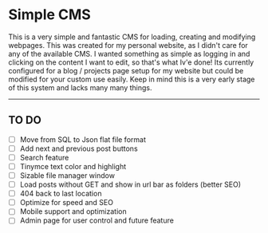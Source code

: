 # Simple CMS

This is a very simple and fantastic CMS for loading, creating and modifying webpages. This was created for my personal website, as I didn't care for any of the available CMS. I wanted something as simple as logging in and clicking on the content I want to edit, so that's what Iv'e done! Its currently configured for a blog / projects page setup for my website but could be modified for your custom use easily. Keep in mind this is a very early stage of this system and lacks many many things.



------

## TO DO

- [ ] Move from SQL to Json flat file format
- [ ] Add next and previous post buttons
- [ ] Search feature
- [ ] Tinymce text color and highlight
- [ ] Sizable file manager window
- [ ] Load posts without GET and show in url bar as folders (better SEO)
- [ ] 404 back to last location
- [ ] Optimize for speed and SEO
- [ ] Mobile support and optimization 
- [ ] Admin page for user control and future feature 
